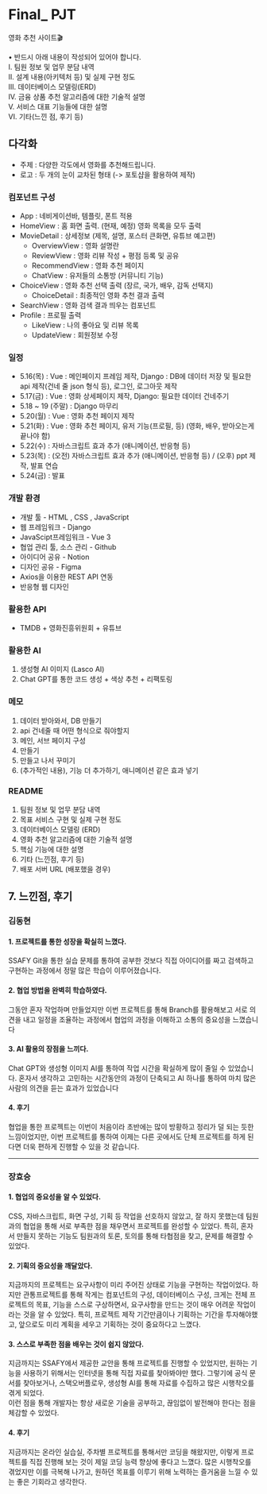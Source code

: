 # Final_ PJT
영화 추천 사이트🎬

• 반드시 아래 내용이 작성되어 있어야 합니다.  
I. 팀원 정보 및 업무 분담 내역  
II. 설계 내용(아키텍처 등) 및 실제 구현 정도  
III. 데이터베이스 모델링(ERD)  
IV. 금융 상품 추천 알고리즘에 대한 기술적 설명  
V. 서비스 대표 기능들에 대한 설명  
VI. 기타(느낀 점, 후기 등)  


## 다각화
- 주제 : 다양한 각도에서 영화를 추천해드립니다.
- 로고 : 두 개의 눈이 교차된 형태 (-> 포토샵을 활용하여 제작)

### 컴포넌트 구성
- App : 네비게이션바, 템플릿, 폰트 적용
- HomeView : 홈 화면 출력. (현재, 예정) 영화 목록을 모두 출력
- MovieDetail : 상세정보 (제목, 설명, 포스터 큰화면, 유튜브 예고편)
    - OverviewView : 영화 설명란
    - ReviewView : 영화 리뷰 작성 + 평점 등록 및 공유
    - RecommendView : 영화 추천 페이지
    - ChatView : 유저들의 소통방 (커뮤니티 기능)
- ChoiceView : 영화 추천 선택 출력 (장르, 국가, 배우, 감독 선택지)
    - ChoiceDetail : 최종적인 영화 추천 결과 출력
- SearchView : 영화 검색 결과 띄우는 컴포넌트
- Profile : 프로필 출력
    - LikeView : 나의 좋아요 및 리뷰 목록
    - UpdateView : 회원정보 수정

### 일정
- 5.16(목) : Vue : 메인페이지 프레임 제작, Django : DB에 데이터 저장 및 필요한 api 제작(건네 줄 json 형식 등), 로그인, 로그아웃 제작
- 5.17(금) : Vue : 영화 상세페이지 제작, Django: 필요한 데이터 건네주기 
- 5.18 ~ 19 (주말) : Django 마무리
- 5.20(월) : Vue : 영화 추천 페이지 제작
- 5.21(화) : Vue : 영화 추천 페이지,  유저 기능(프로필, 등) (영화, 배우, 받아오는게 끝나야 함)
- 5.22(수) : 자바스크립트 효과 추가 (애니메이션, 반응형 등)
- 5.23(목) : (오전) 자바스크립트 효과 추가 (애니메이션, 반응형 등) / (오후) ppt 제작, 발표 연습
- 5.24(금) : 발표

### 개발 환경
- 개발 툴 - HTML , CSS , JavaScript
- 웹 프레임워크 - Django
- JavaScipt프레임워크 - Vue 3
- 협업 관리 툴, 소스 관리 - Github
- 아이디어 공유 - Notion
- 디자인 공유 - Figma
- Axios을 이용한 REST API 연동
- 반응형 웹 디자인

### 활용한 API
- TMDB + 영화진흥위원회 + 유튜브

### 활용한 AI
1. 생성형 AI 이미지 (Lasco AI)
2. Chat GPT를 통한 코드 생성 + 색상 추천 + 리팩토링

### 메모
1. 데이터 받아와서, DB 만들기
2. api 건네줄 때 어떤 형식으로 줘야할지
3. 메인, 서브 페이지 구성
4. 만들기
5. 만들고 나서 꾸미기
6. (추가적인 내용), 기능 더 추가하기, 애니메이션 같은 효과 넣기

###  README
1. 팀원 정보 및 업무 분담 내역
2. 목표 서비스 구현 및 실제 구현 정도
3. 데이터베이스 모델링 (ERD)
4. 영화 추천 알고리즘에 대한 기술적 설명
5. 핵심 기능에 대한 설명
6. 기타 (느낀점, 후기 등)
7. 배포 서버 URL (배포했을 경우)

## 7. 느낀점, 후기

### 김동현

#### 1. 프로젝트를 통한 성장을 확실히 느꼈다.
SSAFY Git을 통한 실습 문제를 통하여 공부한 것보다 직접 아이디어를 짜고 검색하고 구현하는 과정에서 정말 많은 학습이 이루어졌습니다.

#### 2. 협업 방법을 완벽히 학습하였다.
그동안 혼자 작업하며 만들었지만 이번 프로젝트를 통해 Branch를 활용해보고 서로 의견을 내고 일정을 조율하는 과정에서 협업의 과정을 이해하고 소통의 중요성을 느꼈습니다

#### 3. AI 활용의 장점을 느끼다.
Chat GPT와 생성형 이미지 AI를 통하여 작업 시간을 확실하게 많이 줄일 수 있었습니다. 혼자서 생각하고 고민하는 시간동안의 과정이 단축되고 AI 하나를 통하여 마치 많은 사람의 의견을 듣는 효과가 있었습니다

#### 4. 후기
협업을 통한 프로젝트는 이번이 처음이라 초반에는 많이 방황하고 정리가 덜 되는 듯한 느낌이었지만, 이번 프로젝트를 통하여 이제는 다른 곳에서도 단체 프로젝트를 하게 된다면 더욱 편하게 진행할 수 있을 것 같습니다.

---

### 장효승

#### 1. 협업의 중요성을 알 수 있었다.
CSS, 자바스크립트, 화면 구성, 기획 등 작업을 선호하지 않았고, 잘 하지 못했는데 팀원과의 협업을 통해 서로 부족한 점을 채우면서 프로젝트를 완성할 수 있었다. 특히, 혼자서 만들지 못하는 기능도 팀원과의 토론, 토의를 통해 타협점을 찾고, 문제를 해결할 수 있었다.

#### 2. 기획의 중요성을 깨달았다.
지금까지의 프로젝트는 요구사항이 미리 주어진 상태로 기능을 구현하는 작업이었다. 하지만 관통프로젝트를 통해 작게는 컴포넌트의 구성, 데이터베이스 구성, 크게는 전체 프로젝트의 목표, 기능을 스스로 구상하면서, 요구사항을 만드는 것이 매우 어려운 작업이라는 것을 알 수 있었다. 특히, 프로젝트 제작 기간만큼이나 기획하는 기간을 투자해야했고, 앞으로도 미리 계획을 세우고 기획하는 것이 중요하다고 느꼈다.

#### 3. 스스로 부족한 점을 배우는 것이 쉽지 않았다.
지금까지는 SSAFY에서 제공한 교안을 통해 프로젝트를 진행할 수 있었지만, 원하는 기능을 사용하기 위해서는 인터넷을 통해 직접 자료를 찾아봐야만 했다. 그렇기에 공식 문서를 찾아보거나, 스택오버플로우, 생성형 AI를 통해 자료를 수집하고 많은 시행착오를 겪게 되었다.  
이런 점을 통해 개발자는 항상 새로운 기술을 공부하고, 끊임없이 발전해야 한다는 점을 체감할 수 있었다.

#### 4. 후기
지금까지는 온라인 실습실, 주차별 프로젝트를 통해서만 코딩을 해왔지만, 이렇게 프로젝트를 직접 진행해 보는 것이 제일 코딩 능력 향상에 좋다고 느꼈다. 많은 시행착오를 겪었지만 이를 극복해 나가고, 원하던 목표를 이루기 위해 노력하는 즐거움을 느낄 수 있는 좋은 기회라고 생각한다.